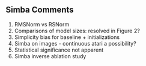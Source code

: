 ## Simba Comments

1. RMSNorm vs RSNorm
2. Comparisons of model sizes: resolved in Figure 2?
3. Simplicity bias for baseline + initializations
4. Simba on images - continuous atari a possibility?
5. Statistical significance not apparent
6. Simba inverse ablation study